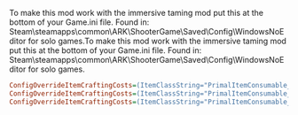 To make this mod work with the immersive taming mod put this at the bottom of your Game.ini file. Found in: Steam\steamapps\common\ARK\ShooterGame\Saved\Config\WindowsNoEditor for solo games.To make this mod work with the immersive taming mod put this at the bottom of your Game.ini file. Found in: Steam\steamapps\common\ARK\ShooterGame\Saved\Config\WindowsNoEditor for solo games.

```ini
ConfigOverrideItemCraftingCosts=(ItemClassString="PrimalItemConsumable_Bait_RawFishMeat_C",BaseCraftingResourceRequirements=((ResourceItemTypeString="PrimalItemResource_Fibers_C",BaseResourceRequirement=12.0,bCraftingRequireExactResourceType=false),(ResourceItemTypeString="PrimalItemConsumable_RawMeat_Fish_Child_C",BaseResourceRequirement=1.0,bCraftingRequireExactResourceType=false),(ResourceItemTypeString="PrimalItemResource_Sparkpowder_C",BaseResourceRequirement=2.0,bCraftingRequireExactResourceType=false)))
ConfigOverrideItemCraftingCosts=(ItemClassString="PrimalItemConsumable_Bait_RawPrimeFishMeat_C",BaseCraftingResourceRequirements=((ResourceItemTypeString="PrimalItemResource_Fibers_C",BaseResourceRequirement=12.0,bCraftingRequireExactResourceType=false),(ResourceItemTypeString="PrimalItemConsumable_RawPrimeMeat_Fish_Child_C",BaseResourceRequirement=1.0,bCraftingRequireExactResourceType=false),(ResourceItemTypeString="PrimalItemResource_Sparkpowder_C",BaseResourceRequirement=2.0,bCraftingRequireExactResourceType=false)))
ConfigOverrideItemCraftingCosts=(ItemClassString="PrimalItemConsumable_Bait_RawMutton_C",BaseCraftingResourceRequirements=((ResourceItemTypeString="PrimalItemResource_Fibers_C",BaseResourceRequirement=12.0,bCraftingRequireExactResourceType=false),(ResourceItemTypeString="PrimalItemConsumable_RawMutton_Child_C",BaseResourceRequirement=1.0,bCraftingRequireExactResourceType=false),(ResourceItemTypeString="PrimalItemResource_Sparkpowder_C",BaseResourceRequirement=2.0,bCraftingRequireExactResourceType=false)))
```